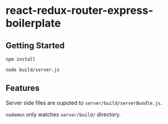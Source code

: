 # react-redux-router-express-boilerplate

## Getting Started

`npm install`

`node build/server.js`

## Features

Server side files are ouputed to `server/build/serverBundle.js`.

`nodemon` only watches `server/build/` directory.
